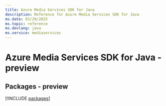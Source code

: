 ```yaml
---
title: Azure Media Services SDK for Java
description: Reference for Azure Media Services SDK for Java
ms.date: 03/29/2025
ms.topic: reference
ms.devlang: java
ms.service: mediaservices
---
```

# Azure Media Services SDK for Java - preview
## Packages - preview
[!INCLUDE [packages](media-services-index.md)]